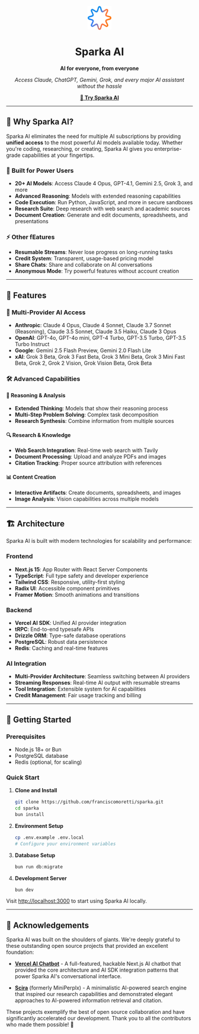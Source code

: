 <div align="center">

<img src="public/icon.svg" alt="Sparka AI" width="64" height="64">

# Sparka AI

**AI for everyone, from everyone**

*Access Claude, ChatGPT, Gemini, Grok, and every major AI assistant without the hassle*

[**🚀 Try Sparka AI**](https://sparka.ai)


</div>

---

## 🌟 Why Sparka AI?

Sparka AI eliminates the need for multiple AI subscriptions by providing **unified access** to the most powerful AI models available today. Whether you're coding, researching, or creating, Sparka AI gives you enterprise-grade capabilities at your fingertips.

### 🎯 **Built for Power Users**
- **20+ AI Models**: Access Claude 4 Opus, GPT-4.1, Gemini 2.5, Grok 3, and more
- **Advanced Reasoning**: Models with extended reasoning capabilities
- **Code Execution**: Run Python, JavaScript, and more in secure sandboxes
- **Research Suite**: Deep research with web search and academic sources
- **Document Creation**: Generate and edit documents, spreadsheets, and presentations

### ⚡ **Other fEatures**
- **Resumable Streams**: Never lose progress on long-running tasks
- **Credit System**: Transparent, usage-based pricing model
- **Share Chats**: Share and collaborate on AI conversations
- **Anonymous Mode**: Try powerful features without account creation

---

## 🚀 Features

### 🤖 **Multi-Provider AI Access**
- **Anthropic**: Claude 4 Opus, Claude 4 Sonnet, Claude 3.7 Sonnet (Reasoning), Claude 3.5 Sonnet, Claude 3.5 Haiku, Claude 3 Opus
- **OpenAI**: GPT-4o, GPT-4o mini, GPT-4 Turbo, GPT-3.5 Turbo, GPT-3.5 Turbo Instruct
- **Google**: Gemini 2.5 Flash Preview, Gemini 2.0 Flash Lite
- **xAI**: Grok 3 Beta, Grok 3 Fast Beta, Grok 3 Mini Beta, Grok 3 Mini Fast Beta, Grok 2, Grok 2 Vision, Grok Vision Beta, Grok Beta

### 🛠️ **Advanced Capabilities**

#### 🧠 **Reasoning & Analysis**
- **Extended Thinking**: Models that show their reasoning process
- **Multi-Step Problem Solving**: Complex task decomposition
- **Research Synthesis**: Combine information from multiple sources

#### 🔍 **Research & Knowledge**
- **Web Search Integration**: Real-time web search with Tavily
- **Document Processing**: Upload and analyze PDFs and images
- **Citation Tracking**: Proper source attribution with references

#### 📊 **Content Creation**
- **Interactive Artifacts**: Create documents, spreadsheets, and images
- **Image Analysis**: Vision capabilities across multiple models


---

## 🏗️ Architecture

Sparka AI is built with modern technologies for scalability and performance:

### **Frontend**
- **Next.js 15**: App Router with React Server Components
- **TypeScript**: Full type safety and developer experience
- **Tailwind CSS**: Responsive, utility-first styling
- **Radix UI**: Accessible component primitives
- **Framer Motion**: Smooth animations and transitions

### **Backend**
- **Vercel AI SDK**: Unified AI provider integration
- **tRPC**: End-to-end typesafe APIs
- **Drizzle ORM**: Type-safe database operations
- **PostgreSQL**: Robust data persistence
- **Redis**: Caching and real-time features

### **AI Integration**
- **Multi-Provider Architecture**: Seamless switching between AI providers
- **Streaming Responses**: Real-time AI output with resumable streams
- **Tool Integration**: Extensible system for AI capabilities
- **Credit Management**: Fair usage tracking and billing

---

## 🚀 Getting Started

### **Prerequisites**
- Node.js 18+ or Bun
- PostgreSQL database
- Redis (optional, for scaling)

### **Quick Start**

1. **Clone and Install**
   ```bash
   git clone https://github.com/franciscomoretti/sparka.git
   cd sparka
   bun install
   ```

2. **Environment Setup**
   ```bash
   cp .env.example .env.local
   # Configure your environment variables
   ```

3. **Database Setup**
   ```bash
   bun run db:migrate
   ```

4. **Development Server**
   ```bash
   bun dev
   ```

Visit [http://localhost:3000](http://localhost:3000) to start using Sparka AI locally.

---

## 🙏 Acknowledgements

Sparka AI was built on the shoulders of giants. We're deeply grateful to these outstanding open source projects that provided an excellent foundation:

- **[Vercel AI Chatbot](https://github.com/vercel/ai-chatbot)** - A full-featured, hackable Next.js AI chatbot that provided the core architecture and AI SDK integration patterns that power Sparka AI's conversational interface.

- **[Scira](https://github.com/zaidmukaddam/scira)** (formerly MiniPerplx) - A minimalistic AI-powered search engine that inspired our research capabilities and demonstrated elegant approaches to AI-powered information retrieval and citation.

These projects exemplify the best of open source collaboration and have significantly accelerated our development. Thank you to all the contributors who made them possible! 🚀
